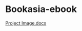 # Bookasia-ebook
[Project Image.docx](https://github.com/abhi5046/Bookasia-ebook/files/12385440/Project.Image.docx)
